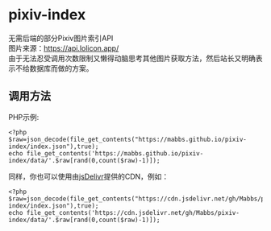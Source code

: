 # pixiv-index
无需后端的部分Pixiv图片索引API   
图片来源：https://api.lolicon.app/   
由于无法忍受调用次数限制又懒得动脑思考其他图片获取方法，然后站长又明确表示不给数据库而做的方案。   
## 调用方法
PHP示例:
```
<?php
$raw=json_decode(file_get_contents("https://mabbs.github.io/pixiv-index/index.json"),true);
echo file_get_contents('https://mabbs.github.io/pixiv-index/data/'.$raw[rand(0,count($raw)-1)]);
```
同样，你也可以使用由[jsDelivr](https://www.jsdelivr.com/)提供的CDN，例如：
```
<?php
$raw=json_decode(file_get_contents("https://cdn.jsdelivr.net/gh/Mabbs/pixiv-index/index.json"),true);
echo file_get_contents('https://cdn.jsdelivr.net/gh/Mabbs/pixiv-index/data/'.$raw[rand(0,count($raw)-1)]);
```
